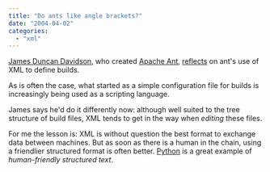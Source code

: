 ```yaml
---
title: "Do ants like angle brackets?"
date: "2004-04-02"
categories: 
  - "xml"
---
```


[James Duncan Davidson](http://x180.net/), who created [Apache Ant](http://ant.apache.org/), [reflects](http://x180.net/Articles/Java/AntAndXML.html) on ant's use of XML to define builds.

As is often the case, what started as a simple configuration file for builds is increasingly being used as a scripting language.

James says he'd do it differently now: although well suited to the tree structure of build files, XML tends to get in the way when _editing_ these files.

For me the lesson is: XML is without question the best format to exchange data between machines. But as soon as there is a human in the chain, using a friendlier structured format is often better. [Python](http://www.python.org/) is a great example of _human-friendly structured text_.
